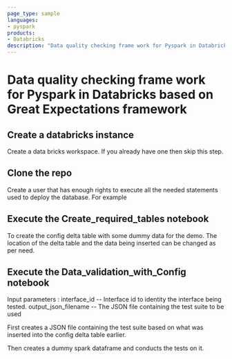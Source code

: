 ```yaml
---
page_type: sample
languages:
- pyspark
products:
- Databricks
description: "Data quality checking frame work for Pyspark in Databricks based on Great Expectations framework"
---
```


# Data quality checking frame work for Pyspark in Databricks based on Great Expectations framework

<!-- 
Guidelines on README format: https://review.docs.microsoft.com/help/onboard/admin/samples/concepts/readme-template?branch=master
-->

## Create a databricks instance

Create a data bricks workspace. If you already have one then skip this step.

## Clone the repo

Create a user that has enough rights to execute all the needed statements used to deploy the database.  For example

## Execute the Create_required_tables notebook 

To create the config delta table with some dummy data for the demo. The location of the delta table and the data being inserted can be changed as per need.

## Execute the Data_validation_with_Config notebook

Input parameters : 
interface_id -- Interface id to identity the interface being tested.
output_json_filename -- The JSON file containing the test suite to be used

First creates a JSON file containing the test suite based on what was inserted into the config delta table earlier.

Then creates a dummy spark dataframe and conducts the tests on it. 
